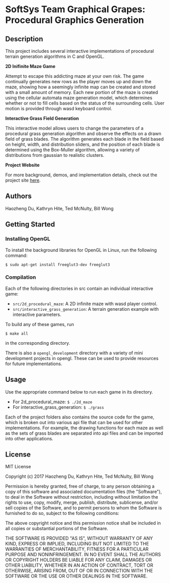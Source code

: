 # SoftSys Team Graphical Grapes: Procedural Graphics Generation

## Description

This project includes several interactive implementations of procedural terrain generation algorithms in C and OpenGL.

**2D Inifinite Maze Game**

Attempt to escape this addicting maze at your own risk.  The game continually generates new rows as the player moves up and down the maze, showing how a seemingly infinite map can be created and stored with a small amount of memory.  Each new portion of the maze is created using the cellular automata maze generation model, which determines whether or not to fill cells based on the status of the surrounding cells.  User motion is provided through wasd keyboard control.

**Interactive Grass Field Generation**

This interactive model allows users to change the parameters of a procedural grass generation algorithm and observe the effects on a drawn field of grass blades.  The algorithm generates each blade in the field based on height, width, and distribution sliders, and the position of each blade is determined using the Box-Muller algorithm, allowing a variety of distributions from gaussian to realistic clusters.  

**Project Website**

For more background, demos, and implementation details, check out the project site [here](https://tedmcn.github.io/SoftSysGraphicalGrapes/).


## Authors

Haozheng Du, Kathryn Hite, Ted McNulty, Bill Wong


## Getting Started

### Installing OpenGL

To install the background libraries for OpenGL in Linux, run the following command:

```
$ sudo apt-get install freeglut3-dev freeglut3
```

### Compilation

Each of the following directories in src contain an individual interactive game:

* `src/2d_procedural_maze`: A 2D infinite maze with wasd player control.
* `src/interactive_grass_generation`: A terrain generation example with interactive parameters.

To build any of these games, run 

```
$ make all
```

in the corresponding directory.

There is also a `opengl_development` directory with a variety of mini development projects in opengl.  These can be used to provide resources for future implementations.


## Usage

Use the appropriate command below to run each game in its directory.

* For 2d_procedural_maze: `$ ./2d_maze`
* For interactive_grass_generation: `$ ./grass`

Each of the project folders also contains the source code for the game, which is broken out into various api file that can be used for other implementations.  For example, the drawing functions for each maze as well as the sets of grass blades are separated into api files and can be imported into other applications.


## License

MIT License

Copyright (c) 2017 Haozheng Du, Kathryn Hite, Ted McNulty, Bill Wong

Permission is hereby granted, free of charge, to any person obtaining a copy
of this software and associated documentation files (the "Software"), to deal
in the Software without restriction, including without limitation the rights
to use, copy, modify, merge, publish, distribute, sublicense, and/or sell
copies of the Software, and to permit persons to whom the Software is
furnished to do so, subject to the following conditions:

The above copyright notice and this permission notice shall be included in all
copies or substantial portions of the Software.

THE SOFTWARE IS PROVIDED "AS IS", WITHOUT WARRANTY OF ANY KIND, EXPRESS OR
IMPLIED, INCLUDING BUT NOT LIMITED TO THE WARRANTIES OF MERCHANTABILITY,
FITNESS FOR A PARTICULAR PURPOSE AND NONINFRINGEMENT. IN NO EVENT SHALL THE
AUTHORS OR COPYRIGHT HOLDERS BE LIABLE FOR ANY CLAIM, DAMAGES OR OTHER
LIABILITY, WHETHER IN AN ACTION OF CONTRACT, TORT OR OTHERWISE, ARISING FROM,
OUT OF OR IN CONNECTION WITH THE SOFTWARE OR THE USE OR OTHER DEALINGS IN THE
SOFTWARE.

